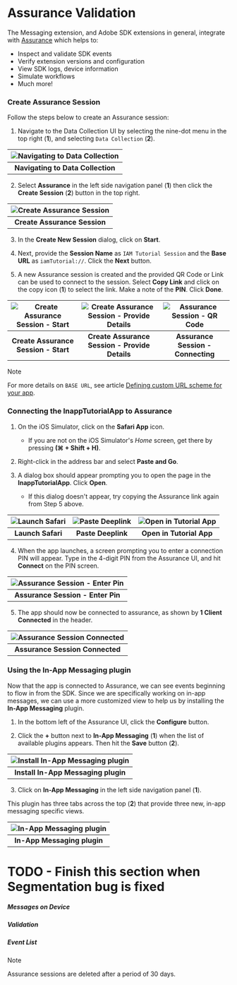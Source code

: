 # Assurance Validation

The Messaging extension, and Adobe SDK extensions in general, integrate with [Assurance](https://experience.adobe.com/assurance) which helps to:

* Inspect and validate SDK events
* Verify extension versions and configuration
* View SDK logs, device information 
* Simulate workflows
* Much more!

### Create Assurance Session

Follow the steps below to create an Assurance session:

1. Navigate to the Data Collection UI by selecting the nine-dot menu in the top right (**1**), and selecting `Data Collection` (**2**).

| ![Navigating to Data Collection](assets/nav-dc.png?raw=true) |
| :---: |
| **Navigating to Data Collection** |

2. Select **Assurance** in the left side navigation panel (**1**) then click the **Create Session** (**2**) button in the top right.

| ![Create Assurance Session](assets/assurance-create-session.png?raw=true) |
| :---: |
| **Create Assurance Session** |

3. In the **Create New Session** dialog, click on **Start**.

4. Next, provide the **Session Name** as `IAM Tutorial Session` and the **Base URL** as `iamTutorial://`. Click the **Next** button.

5. A new Assurance session is created and the provided QR Code or Link can be used to connect to the session. Select **Copy Link** and 
click on the copy icon (**1**) to select the link. Make a note of the **PIN**. Click **Done**.

| ![Create Assurance Session - Start](assets/assurance-start-session.png?raw=true) | ![Create Assurance Session - Provide Details](assets/assurance-session-info.png?raw=true) | ![Assurance Session - QR Code](assets/assurance-copy-link-pin.png?raw=true) |
| :---: | :---: | :---: |
| **Create Assurance Session - Start** | **Create Assurance Session - Provide Details** | **Assurance Session - Connecting** |

>[!NOTE]
> For more details on `BASE URL`, see article [Defining custom URL scheme for your app](https://developer.apple.com/documentation/xcode/defining-a-custom-url-scheme-for-your-app).

### Connecting the InappTutorialApp to Assurance

1. On the iOS Simulator, click on the **Safari App** icon. 
    * If you are not on the iOS Simulator's _Home_ screen, get there by pressing **(⌘ + Shift + H)**.

2. Right-click in the address bar and select **Paste and Go**.

3. A dialog box should appear prompting you to open the page in the **InappTutorialApp**. Click **Open**.
    * If this dialog doesn't appear, try copying the Assurance link again from Step 5 above.

| ![Launch Safari](assets/assurance-safari.png?raw=true) | ![Paste Deeplink](assets/assurance-safari-paste.png?raw=true) | ![Open in Tutorial App](assets/assurance-safari-deeplink.png?raw=true) |
| :---: | :---: | :---: |
| **Launch Safari** | **Paste Deeplink** | **Open in Tutorial App** |

4. When the app launches, a screen prompting you to enter a connection PIN will appear. Type in the 4-digit PIN from the Assurance UI, and hit **Connect** on the PIN screen.

| ![Assurance Session - Enter Pin](assets/assurance-app-enter-pin.png?raw=true) |
| :---: |
| **Assurance Session - Enter Pin** |

5. The app should now be connected to assurance, as shown by **1 Client Connected** in the header.

| ![Assurance Session Connected](assets/assurance-app-connected.png?raw=true) |
| :---: |
| **Assurance Session Connected** |

### Using the In-App Messaging plugin

Now that the app is connected to Assurance, we can see events beginning to flow in from the SDK. Since we are specifically working on in-app messages, we can use a more customized view to help us by installing the **In-App Messaging** plugin.

1. In the bottom left of the Assurance UI, click the **Configure** button. 

2. Click the **+** button next to **In-App Messaging** (**1**) when the list of available plugins appears. Then hit the **Save** button (**2**).

| ![Install In-App Messaging plugin](assets/assurance-install-messaging-plugin.png?raw=true) |
| :---: |
| **Install In-App Messaging plugin** |

3. Click on **In-App Messaging** in the left side navigation panel (**1**). 

This plugin has three tabs across the top (**2**) that provide three new, in-app messaging specific views.

| ![In-App Messaging plugin](assets/assurance-messaging-plugin.png?raw=true) |
| :---: |
| **In-App Messaging plugin** |

# TODO - Finish this section when Segmentation bug is fixed

##### Messages on Device

##### Validation

##### Event List


> [!NOTE]
> Assurance sessions are deleted after a period of 30 days.

